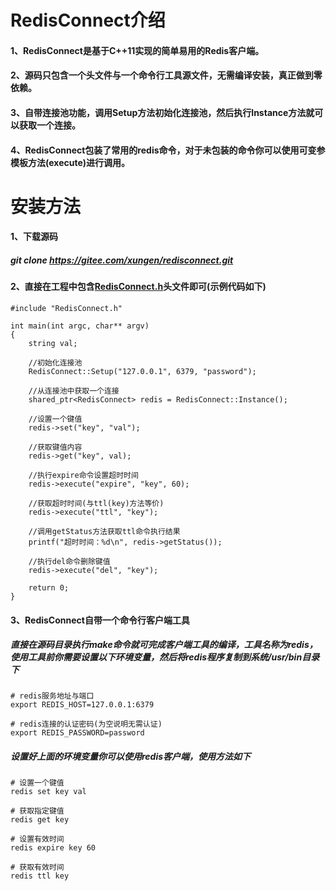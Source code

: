 # RedisConnect介绍
#### 1、RedisConnect是基于C++11实现的简单易用的Redis客户端。
#### 2、源码只包含一个头文件与一个命令行工具源文件，无需编译安装，真正做到零依赖。
#### 3、自带连接池功能，调用Setup方法初始化连接池，然后执行Instance方法就可以获取一个连接。
#### 4、RedisConnect包装了常用的redis命令，对于未包装的命令你可以使用可变参模板方法(execute)进行调用。

# 安装方法
#### 1、下载源码
##### git clone https://gitee.com/xungen/redisconnect.git

#### 2、直接在工程中包含<a href='https://gitee.com/xungen/redisconnect/blob/master/RedisConnect.h' target='_blank'>RedisConnect.h</a>头文件即可(示例代码如下)
```
#include "RedisConnect.h"

int main(int argc, char** argv)
{
	string val;
 
	//初始化连接池
	RedisConnect::Setup("127.0.0.1", 6379, "password");
 
	//从连接池中获取一个连接
	shared_ptr<RedisConnect> redis = RedisConnect::Instance();
 
	//设置一个键值
	redis->set("key", "val");
	
	//获取键值内容
	redis->get("key", val);
 
	//执行expire命令设置超时时间
	redis->execute("expire", "key", 60);
 
	//获取超时时间(与ttl(key)方法等价)
	redis->execute("ttl", "key");
 
	//调用getStatus方法获取ttl命令执行结果
	printf("超时时间：%d\n", redis->getStatus());
 
	//执行del命令删除键值
	redis->execute("del", "key");
 
	return 0;
}
```
#### 3、RedisConnect自带一个命令行客户端工具
##### 直接在源码目录执行make命令就可完成客户端工具的编译，工具名称为redis，使用工具前你需要设置以下环境变量，然后将redis程序复制到系统/usr/bin目录下
```
# redis服务地址与端口
export REDIS_HOST=127.0.0.1:6379
 
# redis连接的认证密码(为空说明无需认证)
export REDIS_PASSWORD=password
```
##### 设置好上面的环境变量你可以使用redis客户端，使用方法如下
```
# 设置一个键值
redis set key val
 
# 获取指定键值
redis get key
 
# 设置有效时间
redis expire key 60
 
# 获取有效时间
redis ttl key
```
